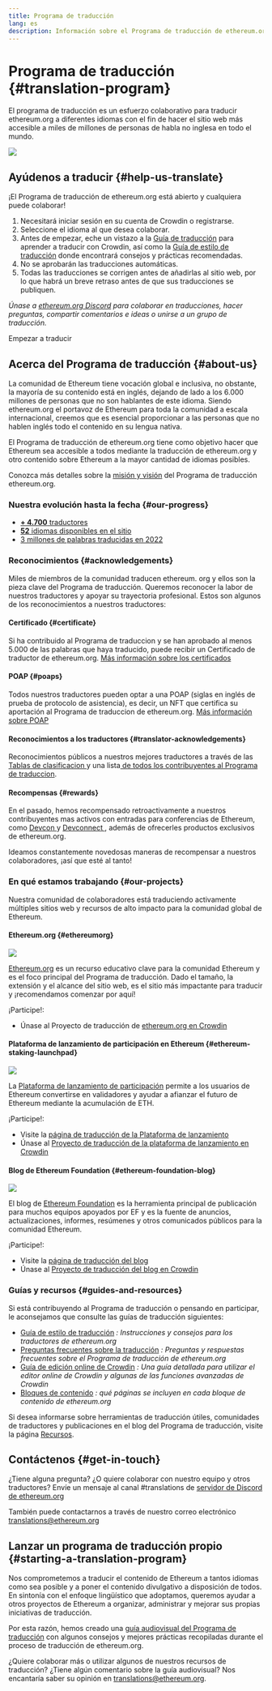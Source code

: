 ```yaml
---
title: Programa de traducción
lang: es
description: Información sobre el Programa de traducción de ethereum.org
---
```


# Programa de traducción {#translation-program}

El programa de traducción es un esfuerzo colaborativo para traducir ethereum.org a diferentes idiomas con el fin de hacer el sitio web más accesible a miles de millones de personas de habla no inglesa en todo el mundo.

![](./enterprise-eth.png)

## Ayúdenos a traducir {#help-us-translate}

¡El Programa de traducción de ethereum.org está abierto y cualquiera puede colaborar!

1. Necesitará iniciar sesión en su cuenta de Crowdin o registrarse.
2. Seleccione el idioma al que desea colaborar.
3. Antes de empezar, eche un vistazo a la [Guía de traducción](/contributing/translation-program/how-to-translate/) para aprender a traducir con Crowdin, así como la [Guía de estilo de traducción](/contributing/translation-program/translators-guide/) donde encontrará consejos y prácticas recomendadas.
4. No se aprobarán las traducciones automáticas.
5. Todas las traducciones se corrigen antes de añadirlas al sitio web, por lo que habrá un breve retraso antes de que sus traducciones se publiquen.

_Únase a [ethereum.org Discord](/discord/) para colaborar en traducciones, hacer preguntas, compartir comentarios e ideas o unirse a un grupo de traducción._

<ButtonLink to="https://crowdin.com/project/ethereum-org/invite">
  Empezar a traducir
</ButtonLink>

## Acerca del Programa de traducción {#about-us}

La comunidad de Ethereum tiene vocación global e inclusiva, no obstante, la mayoría de su contenido está en inglés, dejando de lado a los 6.000 millones de personas que no son hablantes de este idioma. Siendo ethereum.org el portavoz de Ethereum para toda la comunidad a escala internacional, creemos que es esencial proporcionar a las personas que no hablen inglés todo el contenido en su lengua nativa.

El Programa de traducción de ethereum.org tiene como objetivo hacer que Ethereum sea accesible a todos mediante la traducción de ethereum.org y otro contenido sobre Ethereum a la mayor cantidad de idiomas posibles.

Conozca más detalles sobre la [misión y visión](/contributing/translation-program/mission-and-vision) del Programa de traducción ethereum.org.

### Nuestra evolución hasta la fecha {#our-progress}

- [**+ 4.700** traductores](/contributing/translation-program/contributors/)
- [**52** idiomas disponibles en el sitio](/languages/)
- [3 millones de palabras traducidas en 2022](/contributing/translation-program/acknowledgements/)

<TranslationChartImage />

### Reconocimientos {#acknowledgements}

Miles de miembros de la comunidad traducen ethereum. org y ellos son la pieza clave del Programa de traducción. Queremos reconocer la labor de nuestros traductores y apoyar su trayectoria profesional. Estos son algunos de los reconocimientos a nuestros traductores:

#### Certificado {#certificate}

Si ha contribuido al Programa de traduccion y se han aprobado al menos 5.000 de las palabras que haya traducido, puede recibir un Certificado de traductor de ethereum.org. [ Más información sobre los certificados](/contributing/translation-program/acknowledgements/#certificate)

#### POAP {#poaps}

Todos nuestros traductores pueden optar a una POAP (siglas en inglés de prueba de protocolo de asistencia), es decir, un NFT que certifica su aportación al Programa de traduccion de ethereum.org. [ Más información sobre POAP](/contributing/translation-program/acknowledgements/#poap)

#### Reconocimientos a los traductores {#translator-acknowledgements}

Reconocimientos públicos a nuestros mejores traductores a través de las [ Tablas de clasificacion ](/contributing/translation-program/acknowledgements/) y una lista[ de todos los contribuyentes al Programa de traduccion](/contributing/translation-program/contributors/).

#### Recompensas {#rewards}

En el pasado, hemos recompensado retroactivamente a nuestros contribuyentes mas activos con entradas para conferencias de Ethereum, como [ Devcon ](https://devcon.org/en/) y [ Devconnect ](https://devconnect.org/), además de ofrecerles productos exclusivos de ethereum.org.

Ideamos constantemente novedosas maneras de recompensar a nuestros colaboradores, ¡así que esté al tanto!

### En qué estamos trabajando {#our-projects}

Nuestra comunidad de colaboradores está traduciendo activamente múltiples sitios web y recursos de alto impacto para la comunidad global de Ethereum.

#### Ethereum.org {#ethereumorg}

![](./ethereum-org-screenshot.png)

[Ethereum.org](/) es un recurso educativo clave para la comunidad Ethereum y es el foco principal del Programa de traducción. Dado el tamaño, la extensión y el alcance del sitio web, es el sitio más impactante para traducir y ¡recomendamos comenzar por aquí!

¡Participe!:

- Únase al Proyecto de traducción de [ethereum.org en Crowdin](https://crowdin.com/project/ethereum-org/invite)

#### Plataforma de lanzamiento de participación en Ethereum {#ethereum-staking-launchpad}

![](./launchpad-screenshot.png)

La [Plataforma de lanzamiento de participación](https://launchpad.ethereum.org/en/) permite a los usuarios de Ethereum convertirse en validadores y ayudar a afianzar el futuro de Ethereum mediante la acumulación de ETH.

¡Participe!:

- Visite la [página de traducción de la Plataforma de lanzamiento](/contributing/translation-program/launchpad-translations/)
- Únase al [Proyecto de traducción de la plataforma de lanzamiento en Crowdin](https://crowdin.com/project/ethereum-staking-launchpad)

#### Blog de Ethereum Foundation {#ethereum-foundation-blog}

![](./blog-screenshot.png)

El blog de [Ethereum Foundation](https://blog.ethereum.org/) es la herramienta principal de publicación para muchos equipos apoyados por EF y es la fuente de anuncios, actualizaciones, informes, resúmenes y otros comunicados públicos para la comunidad Ethereum.

¡Participe!:

- Visite la [página de traducción del blog](/contributing/translation-program/blog-translations/)
- Únase al [Proyecto de traducción del blog en Crowdin](https://crowdin.com/project/ethereum-foundation-blog)

### Guías y recursos {#guides-and-resources}

Si está contribuyendo al Programa de traducción o pensando en participar, le aconsejamos que consulte las guías de traducción siguientes:

- [Guía de estilo de traducción](/contributing/translation-program/translators-guide/) _: Instrucciones y consejos para los traductores de ethereum.org_
- [Preguntas frecuentes sobre la traducción](/contributing/translation-program/faq/) _: Preguntas y respuestas frecuentes sobre el Programa de traducción de ethereum.org_
- [Guía de edición online de Crowdin](https://support.crowdin.com/online-editor/) _: Una guía detallada para utilizar el editor online de Crowdin y algunas de las funciones avanzadas de Crowdin_
- [Bloques de contenido](/contributing/translation-program/content-buckets/) _: qué páginas se incluyen en cada bloque de contenido de ethereum.org_

Si desea informarse sobre herramientas de traducción útiles, comunidades de traductores y publicaciones en el blog del Programa de traducción, visite la página [Recursos](/contributing/translation-program/resources/).

## Contáctenos {#get-in-touch}

¿Tiene alguna pregunta? ¿O quiere colaborar con nuestro equipo y otros traductores? Envíe un mensaje al canal #translations de [servidor de Discord de ethereum.org](https://discord.gg/6WX7E97)

También puede contactarnos a través de nuestro correo electrónico translations@ethereum.org

## Lanzar un programa de traducción propio {#starting-a-translation-program}

Nos comprometemos a traducir el contenido de Ethereum a tantos idiomas como sea posible y a poner el contenido divulgativo a disposición de todos. En sintonía con el enfoque lingüístico que adoptamos, queremos ayudar a otros proyectos de Ethereum a organizar, administrar y mejorar sus propias iniciativas de traducción.

Por esta razón, hemos creado una [guía audiovisual del Programa de traducción](/contributing/translation-program/playbook/) con algunos consejos y mejores prácticas recopiladas durante el proceso de traducción de ethereum.org.

¿Quiere colaborar más o utilizar algunos de nuestros recursos de traducción? ¿Tiene algún comentario sobre la guía audiovisual? Nos encantaría saber su opinión en translations@ethereum.org.
